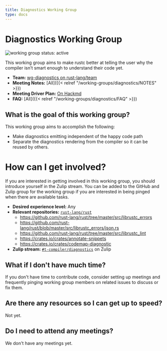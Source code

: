 ```yaml
---
title: Diagnostics Working Group
type: docs
---
```

# Diagnostics Working Group
![working group status: active][status]

This working group aims to make rustc better at telling the user
why the compiler isn’t smart enough to understand their code yet.

- **Team:** [wg-diagnostics on rust-lang/team](https://github.com/rust-lang/team/blob/master/teams/wg-diagnostics.toml)
- **Meeting Notes:** [All]({{< relref "/working-groups/diagnostics/NOTES" >}})
- **Meeting Driver Plan:** [On Hackmd](https://hackmd.io/T9yQwLQ0SIOguR1auo3SHQ)
- **FAQ:** [All]({{< relref "/working-groups/diagnostics/FAQ" >}})

[oli-obk]: https://github.com/oli-obk
[estebank]: https://github.com/estebank
[status]: https://img.shields.io/badge/status-active-brightgreen.svg?style=for-the-badge

## What is the goal of this working group?
This working group aims to accomplish the following:

- Make diagnostics emitting independent of the happy code path
- Separate the diagnostics rendering from the compiler so it can be reused by others.

# How can I get involved?
If you are interested in getting involved in this working group, you should introduce yourself
in the Zulip stream. You can be added to the GitHub and Zulip
group for the working group if you are interested in being pinged when there are available tasks.

- **Desired experience level:** Any
- **Relevant repositories:** [`rust-lang/rust`][repo]
    - https://github.com/rust-lang/rust/tree/master/src/librustc_errors
    - https://github.com/rust-lang/rust/blob/master/src/librustc_errors/json.rs
    - https://github.com/rust-lang/rust/tree/master/src/librustc_lint
    - https://crates.io/crates/annotate-snippets
    - https://crates.io/crates/codemap-diagnostic
- **Zulip stream:** [`#t-compiler/diagnostics`][zulip] on Zulip

[repo]: https://github.com/rust-lang/rust
[zulip]: https://rust-lang.zulipchat.com/#narrow/stream/147480-t-compiler.2Fwg-diagnostics

## What if I don't have much time?
If you don't have time to contribute code, consider setting up meetings and frequently pinging
working group members on related issues to discuss or fix them.

## Are there any resources so I can get up to speed?
Not yet.

## Do I need to attend any meetings?
We don't have any meetings yet.